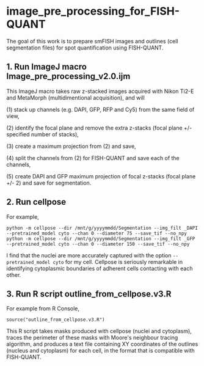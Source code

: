 # image_pre_processing_for_FISH-QUANT

The goal of this work is to prepare smFISH images and outlines (cell segmentation files) for spot quantification using FISH-QUANT.

## 1. Run ImageJ macro Image_pre_processing_v2.0.ijm

This ImageJ macro takes raw z-stacked images acquired with Nikon Ti2-E and MetaMorph (multidimentional acquisition), and will

(1) stack up channels (e.g. DAPI, GFP, RFP and Cy5) from the same field of view,

(2) identify the focal plane and remove the extra z-stacks (focal plane +/- specified number of stacks),

(3) create a maximum projection from (2) and save,

(4) split the channels from (2) for FISH-QUANT and save each of the channels,

(5) create DAPI and GFP maximum projection of focal z-stacks (focal plane +/- 2) and save for segmentation.

## 2. Run cellpose

For example,
```
python -m cellpose --dir /mnt/g/yyyymmdd/Segmentation --img_filt _DAPI --pretrained_model cyto --chan 0 --diameter 75 --save_tif --no_npy
python -m cellpose --dir /mnt/g/yyyymmdd/Segmentation --img_filt _GFP --pretrained_model cyto --chan 0 --diameter 150 --save_tif --no_npy
```
I find that the nuclei are more accurately captured with the option `--pretrained_model cyto` for my cell.  Cellpose is seriously remarkable in identifying cytoplasmic boundaries of adherent cells contacting with each other.

## 3. Run R script outline_from_cellpose.v3.R

For example from R Console,
```
source("outline_from_cellpose.v3.R")
```

This R script takes masks produced with cellpose (nuclei and cytoplasm), traces the perimeter of these masks with Moore's neighbour tracing algorithm, and produces a text file containing XY coordinates of the outlines (nucleus and cytoplasm) for each cell, in the format that is compatible with FISH-QUANT.  

